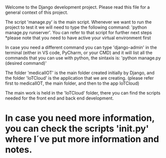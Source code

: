 Welcome to the Django development project. Please 
read this file for a general context of this project.

The script 'manage.py' is the main script. Whenever we
want to run the project to test it we will need to type
the following command: 'python manage.py runserver'. You can 
refer to that script for further next steps
*please note that you need to have active your virtual
environment first

In case you need a different command you can type 
'django-admin' in the terminal (either in VS code, 
PyCharm, or your CMD) and it will list all the commands
that you can use with python, the sintaxis is:
'python manage.py (desired command)'

The folder 'medicalIOT' is the main folder created initially
by Django, and the folder 'IoTCloud' is the application that
we are creating. (please refer first to medicalIOT, the main
folder, and then to the app IoTCloud)

The main work is held in the 'IoTCloud' folder, there you can find
the scripts needed for the front end and back end development.

# In case you need more information, you can check the scripts '__init__.py' where I´ve put more information and notes.